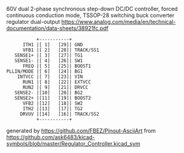 60V dual 2-phase synchronous step-down DC/DC controller, forced continuous conduction mode, TSSOP-28
switching buck converter regulator dual-output
https://www.analog.com/media/en/technical-documentation/data-sheets/38921fc.pdf


	           +-----------+
	      ITH1 |[ 1]   [29]| GND
	      VFB1 |[ 2]   [28]| TRACK/SS1
	   SENSE1+ |[ 3]   [27]| TG1
	   SENSE1- |[ 4]   [26]| SW1
	      FREQ |[ 5]   [25]| BOOST1
	PLLIN/MODE |[ 6]   [24]| BG1
	    INTVCC |[ 7]   [23]| VIN
	      RUN1 |[ 8]   [22]| EXTVCC
	      RUN2 |[ 9]   [21]| DRVCC
	   SENSE2- |[10]   [20]| BG2
	   SENSE2+ |[11]   [19]| BOOST2
	      VFB2 |[12]   [18]| SW2
	      ITH2 |[13]   [17]| TG2
	     DRVUV |[14]   [16]| TRACK/SS2
	           +-----------+


generated by https://github.com/FBEZ/Pinout-AsciiArt from https://github.com/ask6483/kicad-symbols/blob/master/Regulator_Controller.kicad_sym